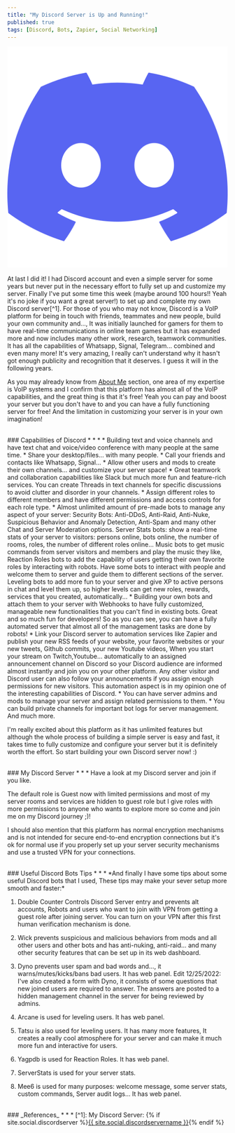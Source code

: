 ```yaml
---
title: "My Discord Server is Up and Running!"
published: true
tags: [Discord, Bots, Zapier, Social Networking]
---
```


![](/blog/assets/discord-logo.svg)

At last I did it! I had Discord account and even a simple server for some years but never put in the necessary effort to fully set up and customize my server. Finally I've put some time this week (maybe around 100 hours!! Yeah it's no joke if you want a great server!) to set up and complete my own Discord server[^1].
For those of you who may not know, Discord is a VoIP platform for being in touch with friends, teammates and new people, build your own community and..., It was initially launched for gamers for them to have real-time communications in online team games but it has expanded more and now includes many other work, research, teamwork communities. It has all the capabilities of Whatsapp, Signal, Telegram... combined and even many more! It's very amazing, I really can't understand why it hasn't got enough publicity and recognition that it deserves. I guess it will in the following years.

As you may already know from [About Me](/about) section, one area of my expertise is VoIP systems and I confirm that this platform has almost all of the VoIP capabilities, and the great thing is that it's free! Yeah you can pay and boost your server but you don't have to and you can have a fully functioning server for free! And the limitation in customizing your server is in your own imagination!

<br>
### Capabilities of Discord
* * *
* Building text and voice channels and have text chat and voice/video conference with many people at the same time.
* Share your desktop/files... with many people.
* Call your friends and contacts like Whatsapp, Signal...
* Allow other users and mods to create their own channels... and customize your server space!
* Great teamwork and collaboration capabilities like Slack but much more fun and feature-rich services. You can create Threads in text channels for specific discussions to avoid clutter and disorder in your channels.
* Assign different roles to different members and have different permissions and access controls for each role type.
* Almost unlimited amount of pre-made bots to manage any aspect of your server: Security Bots: Anti-DDoS, Anti-Raid, Anti-Nuke, Suspicious Behavior and Anomaly Detection, Anti-Spam and many other Chat and Server Moderation options. Server Stats bots: show a real-time stats of your server to visitors: persons online, bots online, the number of rooms, roles, the number of different roles online...
Music bots to get music commands from server visitors and members and play the music they like, Reaction Roles bots to add the capability of users getting their own favorite roles by interacting with robots. Have some bots to interact with people and welcome them to server and guide them to different sections of the server.
Leveling bots to add more fun to your server and give XP to active persons in chat and level them up, so higher levels can get new roles, rewards, services that you created, automatically...
* Building your own bots and attach them to your server with Webhooks to have fully customized, manageable new functionalities that you can't find in existing bots. Great and so much fun for developers! So as you can see, you can have a fully automated server that almost all of the management tasks are done by robots!
* Link your Discord server to automation services like Zapier and publish your new RSS feeds of your website, your favorite websites or your new tweets, Github commits, your new Youtube videos, When you start your stream on Twitch,Youtube... automatically to an assigned announcement channel on Discord so your Discord audience are informed almost instantly and join you on your other platform. Any other visitor and Discord user can also follow your announcements if you assign enough permissions for new visitors. This automation aspect is in my opinion one of the interesting capabilities of Discord.
* You can have server admins and mods to manage your server and assign related permissions to them.
* You can build private channels for important bot logs for server management.
And much more.

I'm really excited about this platform as it has unlimited features but although the whole process of building a simple server is easy and fast, it takes time to fully customize and configure your server but it is definitely worth the effort. So start building your own Discord server now! :)

<br>
### My Discord Server
* * *
Have a look at my Discord server and join if you like.

The default role is Guest now with limited permissions and most of my server rooms and services are hidden to guest role but I give roles with more permissions to anyone who wants to explore more so come and join me on my Discord journey ;)!    

I should also mention that this platform has normal encryption mechanisms and is not intended for secure end-to-end encryption connections but it's ok for normal use if you properly set up your server security mechanisms and use a trusted VPN for your connections.

<br>
### Useful Discord Bots Tips
* * *
*And finally I have some tips about some useful Discord bots that I used, These tips may make your sever setup more smooth and faster:*

1) Double Counter Controls Discord Server entry and prevents alt accounts, Robots and users who want to join with VPN from getting a guest role after joining server. You can turn on your VPN after this first human verification mechanism is done.

2) Wick prevents suspicious and malicious behaviors from mods and all other users and other bots and has anti-nuking, anti-raid… and many other security features that can be set up in its web dashboard.

3) Dyno prevents user spam and bad words and…, it warns/mutes/kicks/bans bad users. It has web panel.
Edit 12/25/2022:
I've also created a form with Dyno, it consists of some questions that new joined users are required to answer. The answers are posted to a hidden management channel in the server for being reviewed by admins.

4) Arcane is used for leveling users. It has web panel.

5) Tatsu is also used for leveling users. It has many more features, It creates a really cool atmosphere for your server and can make it much more fun and interactive for users.

5) Yagpdb is used for Reaction Roles. It has web panel.

6) ServerStats is used for your server stats.

7) Mee6 is used for many purposes: welcome message, some server stats, custom commands, Server audit logs… It has web panel.

<br>
### _References_
* * *
[^1]: My Discord Server: {% if site.social.discordserver %}<a href="https://discord.gg/{{ site.social.discordserver }}"><span>{{ site.social.discordservername }}</span></a>{% endif %}
